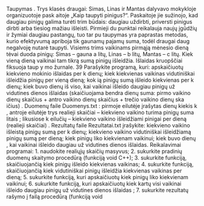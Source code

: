 Taupymas
. 
Trys klasės draugai: Simas, Linas ir Mantas dalyvavo mokykloje organizuotoje 
pask
aitoje „Kaip taupyti pinigus?“. Paskaitoje jie sužinojo, kad daugiau pinigų galima turėti trim 
būdais: daugiau uždirbti, priversti pinigus dirbti arba tiesiog mažiau išleisti. Pirmieji du punktai 
reikalauja naujų įgūdžių ir žymiai daugiau pastangų, tuo tar
pu taupymas  yra paprastas metodas, 
kurio  efektyvumą  apriboja  tik  gaunamų  pajamų  suma,  todėl  draugai  daug  negalvoję  nutarė 
taupyti.
Visiems trims vaikinams pirmąją mėnesio dieną tėvai duoda pinigų: Simas 
–
gauna 
a
litų, Linas 
–
b
litų,  Mantas 
–
c
litų.  Kiek
vieną  dieną  vaikinai  tam  tikrą  sumą  pinigų  išleidžia.  Išlaidas 
kruopščiai fiksuoja taup
y
mo žurnale.
39
Parašykite programą, kuri:
apskaičiuotų kiekvieno mokinio išlaidas per 
k
dienų;
kiek kiekvienas vaikinas vidutiniškai išleidžia pinigų per vieną dieną;
kok
ią pinigų sumą išleido kiekvienas per k dienų;
kiek buvo dienų iš viso, kai
vaikinai išleido daugiau pinigų už vidutines dienos išlaidas
(skaičiuojama bendra dienų suma: pirmo vaikino dienų skaičius + antro vaikino dienų 
skaičius + trečio vaikino dienų ska
ičius)
.
Duomenų faile 
Duomenys.txt
:
pirmoje eilutėje įrašytas dienų kiekis 
k
,
antroje eilutėje trys 
realieji 
skaičiai 
–
kiekvieno vaikino turima pinigų suma
litais
;
likusiose 
k
eilučių 
–
kiekvieno vaikino išleidžiami pinigai per dieną
(realieji skaičiai)
.
Rezultatų faile 
Rezultatai.txt
įrašykite:
kiekvieno vaikino išleistą pinigų sumą per 
k
dienų;
kiekvieno vaikino vidutiniškai išleidžiamą pinigų sumą per dieną;
kiek pinigų liko kiekvienam vaikinui;
kiek buvo dienų
, kai vaikinai išleido daugiau už vidutines
dienos išlaidas.
Reikalavimai programai:
1.
naudokite realiųjų skaičių masyvus;
2.
sukurkite pradinių duomenų skaitymo procedūrą (funkciją void C++);
3.
sukurkite funkciją, skaičiuojančią kiek pinigų išleido kiekvienas vaikinas;
4.
sukurkite funkciją, skaičiuojančią 
kiek vidutiniškai pinigų išleidžia kiekvienas vaikinas 
per dieną;
5.
sukurkite funkciją, kuri apskaičiuotų kiek pinigų liko kiekvienam vaikinui;
6.
sukurkite funkciją, kuri apskaičiuotų kiek kartų visi vaikinai išleido daugiau pinigų už 
vidutines dienos išlaidas
;
7.
sukurkite rezultatų rašymo į failą procedūrą (funkciją void 

